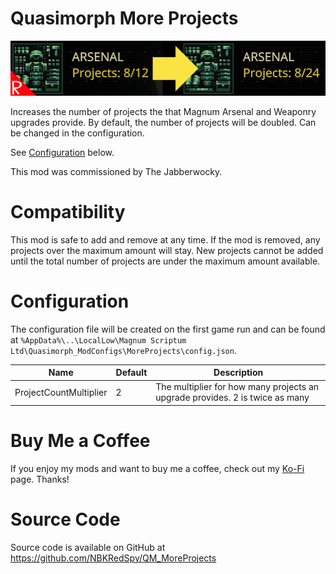 # Quasimorph More Projects

![thumbnail icon](media/thumbnail.png)

Increases the number of projects the that Magnum Arsenal and Weaponry upgrades provide.  By default, the number of projects will be doubled.  Can be changed in the configuration.  

See [Configuration](#configuration) below.

This mod was commissioned by The Jabberwocky.

# Compatibility

This mod is safe to add and remove at any time.  If the mod is removed, any projects over the maximum amount will stay. New projects cannot be added until the total number of projects are under the maximum amount available.

# Configuration
The configuration file will be created on the first game run and can be found at `%AppData%\..\LocalLow\Magnum Scriptum Ltd\Quasimorph_ModConfigs\MoreProjects\config.json`.

|Name|Default|Description|
|--|--|--|
|ProjectCountMultiplier|2|The multiplier for how many projects an upgrade provides.  2 is twice as many|

# Buy Me a Coffee
If you enjoy my mods and want to buy me a coffee, check out my [Ko-Fi](https://ko-fi.com/nbkredspy71915) page.
Thanks!

# Source Code
Source code is available on GitHub at https://github.com/NBKRedSpy/QM_MoreProjects
